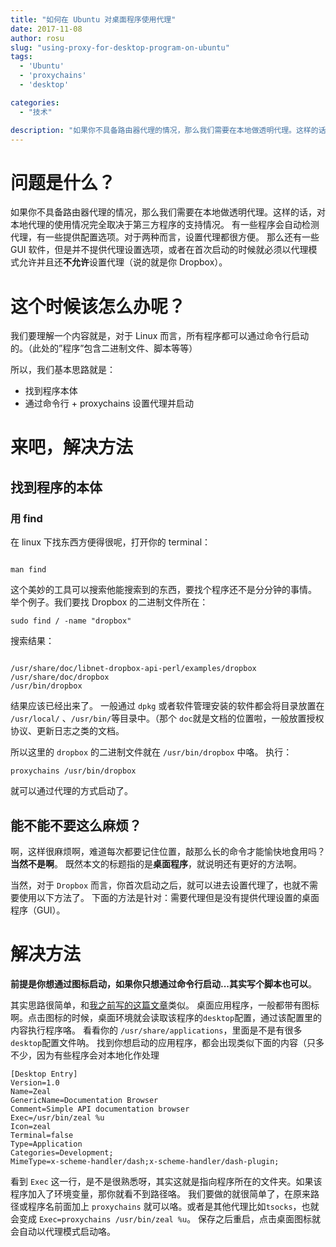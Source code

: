 ```yaml
---
title: "如何在 Ubuntu 对桌面程序使用代理"
date: 2017-11-08
author: rosu
slug: "using-proxy-for-desktop-program-on-ubuntu"
tags:
  - 'Ubuntu'
  - 'proxychains'
  - 'desktop'

categories:
  - "技术"

description: "如果你不具备路由器代理的情况，那么我们需要在本地做透明代理。这样的话，对本地代理的使用情况完全取决于第三方程序的支持情况..."
---
```


# 问题是什么？

如果你不具备路由器代理的情况，那么我们需要在本地做透明代理。这样的话，对本地代理的使用情况完全取决于第三方程序的支持情况。
有一些程序会自动检测代理，有一些提供配置选项。对于两种而言，设置代理都很方便。
那么还有一些 GUI 软件，但是并不提供代理设置选项，或者在首次启动的时候就必须以代理模式允许并且还**不允许**设置代理（说的就是你 Dropbox）。

# 这个时候该怎么办呢？

我们要理解一个内容就是，对于 Linux 而言，所有程序都可以通过命令行启动的。（此处的”程序”包含二进制文件、脚本等等）

所以，我们基本思路就是：

- 找到程序本体
- 通过命令行 + proxychains 设置代理并启动

# 来吧，解决方法

## 找到程序的本体

### 用 find

在 linux 下找东西方便得很呢，打开你的 terminal：

```shell

man find

```

这个美妙的工具可以搜索他能搜索到的东西，要找个程序还不是分分钟的事情。
举个例子。我们要找 Dropbox 的二进制文件所在：

```shell
sudo find / -name "dropbox"
```

搜索结果：

```shell

/usr/share/doc/libnet-dropbox-api-perl/examples/dropbox
/usr/share/doc/dropbox
/usr/bin/dropbox

```

结果应该已经出来了。
一般通过 `dpkg` 或者软件管理安装的软件都会将目录放置在 `/usr/local/` 、`/usr/bin/`等目录中。（那个 `doc`就是文档的位置啦，一般放置授权协议、更新日志之类的文档。

所以这里的 `dropbox` 的二进制文件就在 `/usr/bin/dropbox` 中咯。
执行：

```shell
proxychains /usr/bin/dropbox
```

就可以通过代理的方式启动了。

## 能不能不要这么麻烦？

啊，这样很麻烦啊，难道每次都要记住位置，敲那么长的命令才能愉快地食用吗？
**当然不是啊**。
既然本文的标题指的是**桌面程序**，就说明还有更好的方法啊。

当然，对于 `Dropbox` 而言，你首次启动之后，就可以进去设置代理了，也就不需要使用以下方法了。
下面的方法是针对：需要代理但是没有提供代理设置的桌面程序（GUI）。

# 解决方法

**前提是你想通过图标启动，如果你只想通过命令行启动...其实写个脚本也可以**。

其实思路很简单，和[我之前写的这篇文章](https://blog.rosuh.me/2017/11/install-netease-cloud-music-on-ubuntu-17-10/)类似。
桌面应用程序，一般都带有图标啊。点击图标的时候，桌面环境就会读取该程序的`desktop`配置，通过该配置里的内容执行程序咯。
看看你的 `/usr/share/applications`，里面是不是有很多`desktop`配置文件呐。
找到你想启动的应用程序，都会出现类似下面的内容（只多不少，因为有些程序会对本地化作处理

```shell
[Desktop Entry]
Version=1.0
Name=Zeal
GenericName=Documentation Browser
Comment=Simple API documentation browser
Exec=/usr/bin/zeal %u
Icon=zeal
Terminal=false
Type=Application
Categories=Development;
MimeType=x-scheme-handler/dash;x-scheme-handler/dash-plugin;
```

看到 `Exec` 这一行，是不是很熟悉呀，其实这就是指向程序所在的文件夹。如果该程序加入了环境变量，那你就看不到路径咯。
我们要做的就很简单了，在原来路径或程序名前面加上 `proxychains` 就可以咯。或者是其他代理比如`tsocks`，也就会变成 `Exec=proxychains /usr/bin/zeal %u`。
保存之后重启，点击桌面图标就会自动以代理模式启动咯。